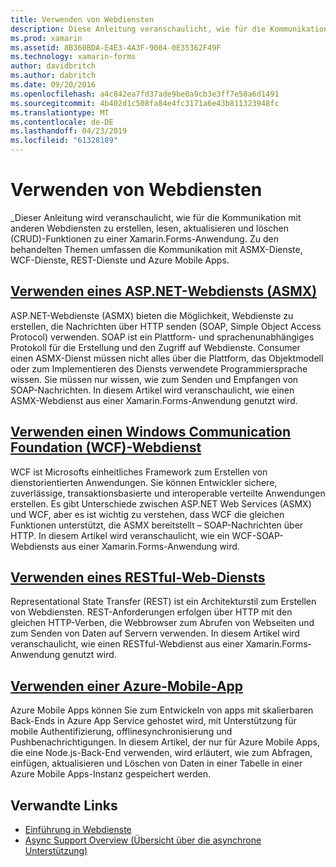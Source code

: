 ```yaml
---
title: Verwenden von Webdiensten
description: Diese Anleitung veranschaulicht, wie für die Kommunikation mit anderen Webdiensten zu erstellen, lesen, aktualisieren und löschen (CRUD)-Funktionen zu einer Xamarin.Forms-Anwendung. Zu den behandelten Themen umfassen die Kommunikation mit ASMX-Dienste, WCF-Dienste, REST-Dienste und Azure Mobile Apps.
ms.prod: xamarin
ms.assetid: 8B360BDA-E4E3-4A3F-9004-0E35362F49F
ms.technology: xamarin-forms
author: davidbritch
ms.author: dabritch
ms.date: 09/20/2016
ms.openlocfilehash: a4c842ea7fd37ade9be0a9cb3e3ff7e50a6d1491
ms.sourcegitcommit: 4b402d1c508fa84e4fc3171a6e43b811323948fc
ms.translationtype: MT
ms.contentlocale: de-DE
ms.lasthandoff: 04/23/2019
ms.locfileid: "61328189"
---
```

# <a name="consuming-web-services"></a>Verwenden von Webdiensten

_Dieser Anleitung wird veranschaulicht, wie für die Kommunikation mit anderen Webdiensten zu erstellen, lesen, aktualisieren und löschen (CRUD)-Funktionen zu einer Xamarin.Forms-Anwendung. Zu den behandelten Themen umfassen die Kommunikation mit ASMX-Dienste, WCF-Dienste, REST-Dienste und Azure Mobile Apps.

## <a name="consuming-an-aspnet-web-service-asmxxamarin-formsdata-cloudconsumingasmxmd"></a>[Verwenden eines ASP.NET-Webdiensts (ASMX)](~/xamarin-forms/data-cloud/consuming/asmx.md)

ASP.NET-Webdienste (ASMX) bieten die Möglichkeit, Webdienste zu erstellen, die Nachrichten über HTTP senden (SOAP, Simple Object Access Protocol) verwenden. SOAP ist ein Plattform- und sprachenunabhängiges Protokoll für die Erstellung und den Zugriff auf Webdienste. Consumer einen ASMX-Dienst müssen nicht alles über die Plattform, das Objektmodell oder zum Implementieren des Diensts verwendete Programmiersprache wissen. Sie müssen nur wissen, wie zum Senden und Empfangen von SOAP-Nachrichten. In diesem Artikel wird veranschaulicht, wie einen ASMX-Webdienst aus einer Xamarin.Forms-Anwendung genutzt wird.

## <a name="consuming-a-windows-communication-foundation-wcf-web-servicexamarin-formsdata-cloudconsumingwcfmd"></a>[Verwenden einen Windows Communication Foundation (WCF)-Webdienst](~/xamarin-forms/data-cloud/consuming/wcf.md)

WCF ist Microsofts einheitliches Framework zum Erstellen von dienstorientierten Anwendungen. Sie können Entwickler sichere, zuverlässige, transaktionsbasierte und interoperable verteilte Anwendungen erstellen. Es gibt Unterschiede zwischen ASP.NET Web Services (ASMX) und WCF, aber es ist wichtig zu verstehen, dass WCF die gleichen Funktionen unterstützt, die ASMX bereitstellt – SOAP-Nachrichten über HTTP. In diesem Artikel wird veranschaulicht, wie ein WCF-SOAP-Webdiensts aus einer Xamarin.Forms-Anwendung wird.

## <a name="consuming-a-restful-web-servicexamarin-formsdata-cloudconsumingrestmd"></a>[Verwenden eines RESTful-Web-Diensts](~/xamarin-forms/data-cloud/consuming/rest.md)

Representational State Transfer (REST) ist ein Architekturstil zum Erstellen von Webdiensten. REST-Anforderungen erfolgen über HTTP mit den gleichen HTTP-Verben, die Webbrowser zum Abrufen von Webseiten und zum Senden von Daten auf Servern verwenden. In diesem Artikel wird veranschaulicht, wie einen RESTful-Webdienst aus einer Xamarin.Forms-Anwendung genutzt wird.

## <a name="consuming-an-azure-mobile-appxamarin-formsdata-cloudconsumingazuremd"></a>[Verwenden einer Azure-Mobile-App](~/xamarin-forms/data-cloud/consuming/azure.md)

Azure Mobile Apps können Sie zum Entwickeln von apps mit skalierbaren Back-Ends in Azure App Service gehostet wird, mit Unterstützung für mobile Authentifizierung, offlinesynchronisierung und Pushbenachrichtigungen. In diesem Artikel, der nur für Azure Mobile Apps, die eine Node.js-Back-End verwenden, wird erläutert, wie zum Abfragen, einfügen, aktualisieren und Löschen von Daten in einer Tabelle in einer Azure Mobile Apps-Instanz gespeichert werden.

## <a name="related-links"></a>Verwandte Links

- [Einführung in Webdienste](~/cross-platform/data-cloud/web-services/index.md)
- [Async Support Overview (Übersicht über die asynchrone Unterstützung)](~/cross-platform/platform/async.md)
